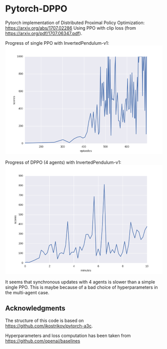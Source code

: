 # Pytorch-DPPO
Pytorch implementation of Distributed Proximal Policy Optimization: https://arxiv.org/abs/1707.02286
Using PPO with clip loss (from https://arxiv.org/pdf/1707.06347.pdf).

Progress of single PPO with InvertedPendulum-v1:
![epoch_1900](figs/invpend_ppo.png)

Progress of DPPO (4 agents) with InvertedPendulum-v1:
![epoch_1900](figs/invpend_dppo.png)

It seems that synchronous updates with 4 agents is slower than a simple single PPO. This is maybe because of a bad choice of hyperparameters in the multi-agent case.

## Acknowledgments
The structure of this code is based on https://github.com/ikostrikov/pytorch-a3c.

Hyperparameters and loss computation has been taken from https://github.com/openai/baselines
